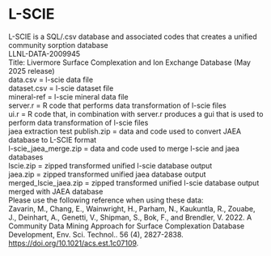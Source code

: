# L-SCIE  
L-SCIE is a SQL/.csv database and associated codes that creates a unified community sorption database   
LLNL-DATA-2009945  
Title: Livermore Surface Complexation and Ion Exchange Database (May 2025 release)  
data.csv = l-scie data file  
dataset.csv = l-scie dataset file  
mineral-ref = l-scie mineral data file  
server.r = R code that performs data transformation of l-scie files  
ui.r = R code that, in combination with server.r produces a gui that is used to perform data transformation of l-scie files  
jaea extraction test publish.zip = data and code used to convert JAEA database to L-SCIE format  
l-scie_jaea_merge.zip = data and code used to merge l-scie and jaea databases  
lscie.zip = zipped transformed unified l-scie database output  
jaea.zip = zipped transformed unified jaea database output  
merged_lscie_jaea.zip = zipped transformed unified l-scie database output merged with JAEA database  
Please use the following reference when using these data:  
Zavarin, M., Chang, E., Wainwright, H., Parham, N., Kaukuntla, R., Zouabe, J., Deinhart, A., Genetti, V., Shipman, S., Bok, F., and Brendler, V. 2022. A Community Data Mining Approach for Surface Complexation Database Development, Env. Sci. Technol.. 56 (4), 2827-2838. https://doi.org/10.1021/acs.est.1c07109.  

